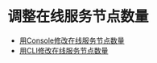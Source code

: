 

# 调整在线服务节点数量

* [用Console修改在线服务节点数量](ai/uai-inference/use/node-cnt/console)
* [用CLI修改在线服务节点数量](ai/uai-inference/use/node-cnt/cmd)

